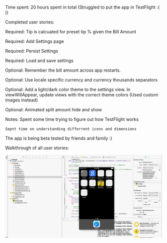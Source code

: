 Time spent: 20 hours spent in total (Struggled to put the app in TestFlight :( ))

Completed user stories:

Required: Tip is calcuated for preset tip % given the Bill Amount

Required: Add Settings page

Required: Persist Settings

Required: Load and save settings


Optional: Remember the bill amount across app restarts.

Optional: Use locale specific currency and currency thousands separators

Optional: Add a light/dark color theme to the settings view. In viewWillAppear, update views with the correct theme colors (Used custom images instead)

Optional: Animated split amount hide and show

Notes:
    Spent some time trying to figure out how TestFlight works

    Sepnt time on understanding differrent icons and dimensions

    
The app is being beta tested by friends and family :)

Walkthrough of all user stories:

![Alt text](https://github.com/prafulmantale/MobileDevelopment/blob/master/IOSApps/codepath/tipduggu/tipcalculator.gif)
